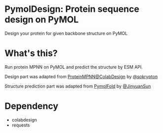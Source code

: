 # PymolDesign: Protein sequence design on PyMOL

Design your protein for given backbone structure on PyMOL

# What's this?

Run protein MPNN on PyMOL and predict the structure by ESM API.

Design part was adapted from [ProteinMPNN@ColabDesign](https://github.com/sokrypton/ColabDesign/tree/main/mpnn) by [@sokrypton](https://github.com/sokrypton) 

Structure prediction part was adapted from [PymolFold](https://github.com/JinyuanSun/PymolFold) by [@JinyuanSun](https://github.com/JinyuanSun)

# Dependency

* colabdesign
* requests

